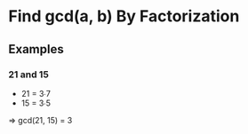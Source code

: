 # Find gcd(a, b) By Factorization

## Examples

### 21 and 15

- 21 = 3∙7
- 15 = 3∙5

⇒ gcd(21, 15) = 3